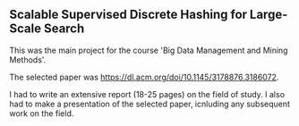 ## Scalable Supervised Discrete Hashing for Large-Scale Search

This was the main project for the course 'Big Data Management and Mining Methods'. <br>


The selected paper was https://dl.acm.org/doi/10.1145/3178876.3186072. <br>

I had to write an extensive report (18-25 pages) on the field of study. I also had to make a presentation of the selected paper, icnluding any subsequent work on the field.  
